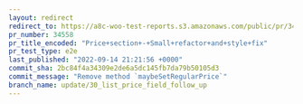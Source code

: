```yaml
---
layout: redirect
redirect_to: https://a8c-woo-test-reports.s3.amazonaws.com/public/pr/34558/e2e/index.html
pr_number: 34558
pr_title_encoded: "Price+section+-+Small+refactor+and+style+fix"
pr_test_type: e2e
last_published: "2022-09-14 21:21:56 +0000"
commit_sha: 2bc84f4a34309e2de6a5dc145fb7da79b50105d3
commit_message: "Remove method `maybeSetRegularPrice`"
branch_name: update/30_list_price_field_follow_up
---
```

